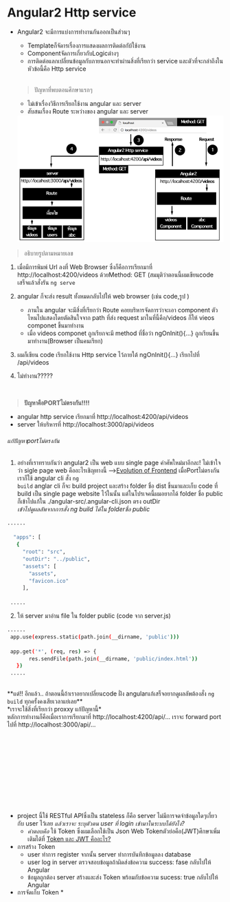 # Angular2 Http service
* Angular2 จะมีการแบ่งการทำงานกันออกเป็นส่วนๆ
  * Templateก็จัดารเรื่องการแสดงผลการติดต่อกับ้ใช้งาน 
  * Componentจัดการเกี่ยวกับLogicต่างๆ
  * การติดต่อแลกเปลี่ยนข้อมูลกับภายนอกจะทำผ่านสิ่งที่เรียกว่า service และตัวที่จะกล่าถึงในหัวข้อนี้คือ Http service
  <br>
  
  > ปัญหาที่พบตอนศึกษาแรกๆ
  * ไม่เข้าเรื่องวิธีการเรียกใช้งาน angular และ server
  * สับสนเรื่อง Route ระหว่างของ angular และ server
  <a href="https://github.com/wudtichaikarun/mean-video-colletion/blob/master/angular-src/src/assets/images/http.png" target="_blank">
    <img border="0" src="https://github.com/wudtichaikarun/mean-video-colletion/blob/master/angular-src/src/assets/images/http.png" />
</a>

> อธิบายรูปตามหมายเลข
  1. เมื่อมีการพิมพ์ Url ลงที่ Web Browser ซึ่งก็คือการเรียกมาที่ http://localhost:4200/videos  ด้วยMethod: GET (สมมุติว่าตอนนี้ผมเขียนcode เสร็จแล้วสั่งรัน <code>ng serve</code>
  
  2. angular ก็จะส่ง result ทั้งหมดกลับไปให้ web browser (เช่น code,รูป )
     * ภานใน angular จะมีสิ่งที่เรียกว่า Route คอยบริหารจัดการว่าจะเอา component ตัวไหนไปแสดงโดยตัดสินใจจาก path ที่ส่ง request มาในที่นี้คือ/videos ก็ให้ vieos componet ขึ้นมาทำงาน
     * เมื่อ videos componet ถูกเรียกจะมี method ที่ชื่อว่า ngOnInit(){...} ถูกเรียนขึ้นมาทำงาน(Browser เป็นคนเรียก)
    
  3. ผมก็เขียน code เรียกใช้งาน Http service ไว้ภายใต้  ngOnInit(){...} เรียกไปที่ /api/videos 
  4. ไม่ทำงาน?????
<br>

> **ปัญหาคือPORTไม่ตรงกัน!!!!**
  * angular http service เรียกมาที่ http://localhost:4200/api/videos 
  * server ให้บริหารที่ http://localhost:3000/api/videos
  
  ###### แก้ปัญหาportไม่ตรงกัน
  1. อย่างที่เราทราบกันว่า angular2 เป็น web แบบ single page คำศัพใหม่มาอีกละ!  ไม่เข้าใจว่า sigle page web คืออะไรเชิญทางนี้ -->[Evolution of Frontend](https://www.youtube.com/watch?v=JhwaEWKq4pw&index=15&list=PLuI72UCT2_FGMXOpsJfcOhGoK3Wt8lx3J) เมื่อPortไม่ตรงกันเราก็ใช้ angular cli สั่ง <code>ng build</code> anglar cli ก็จะ build project และสร้าง folder ชื่อ dist ขึ้นมาและเก็บ code ที่ build เป็น single page website ไว้ในนั้น แต่ในโปรเจคนี้ผมอยากได้ folder ชื่อ public ก็เข้าไปแก้ใน ./angular-src/.angular-cli.json ตรง outDir <br>
 *เข้าไปดูผลลัพจากการสั่ง ng build ได้ใน folderชื่อ public*
 ```sh
 ......
 
   "apps": [
    {
      "root": "src",
      "outDir": "../public",
      "assets": [
        "assets",
        "favicon.ico"
      ],
  
  .....
 ```
2. ให้ server มาอ่าน file ใน folder public (code จาก server.js) 

 ```sh
 ......
  app.use(express.static(path.join(__dirname, 'public')))
 
  app.get('*', (req, res) => {
        res.sendFile(path.join(__dirname, 'public/index.html'))
    }) 
  .....
 ```
 <br>
 **แต่!! อีกแล้ว.. ถ้าตอนนี้ถ้าเราอยากเปลี่ยนcode ฝั่ง angularแก้เสร็จอยากดูผลลัพต้องสั่ง <code>ng build</code> ทุกครั้งคงเสียเวลาแย่เลย** <br>
    *เราจะใช้สิ่งที่เรียกว่า proxxy แก้ปัญหานี้* <br>
 หลักการทำงานก็คือเมื่อเราการเรียกมาที่  http://localhost:4200/api/... เราจะ forward port ไปที่ http://localhost:3000/api/...
    

<br><br><br><br>
===================================
* project นี้ใช้ RESTful APIซึ่งเป็น stateless ก็คือ server ไม่มีการจดจำข้อมูลใดๆเกี่ยวกับ user ไว้เลย *แล้วเราจะ ระบุตัวตน user ที่ login เข้ามาในระบบได้ยังไง?*<br>
    * *คำตอบคือ* ใช้ Token ซึ่งผมเลือกใช้เป็น Json Web Tokenตัวย่อคือ(JWT)ศึกษาเพิ่มเติมได้ที่ [Token และ JWT คืออะไร? ](https://devahoy.com/posts/understanding-token-and-jwt-create-authentication-with-hapijs/)
 * การสร้าง Token 
    * user ทำการ register จากนั้น server ทำการบันทึกข้อมูลลง database
    * user log in server ตรวจสอบข้อมูลถ้าผิดส่งข้อความ success: fase กลับไปให้ Angular 
    * ข้อมูลถูกต้อง server สร้างและส่ง Token พร้อมกับข้อความ sucess: true กลับไปให้ Angular
 * การจัดเก็บ Token
    * 
